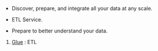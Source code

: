 * Discover, prepare, and integrate all your data at any scale.

* ETL Service.

* Prepare to better understand your data.
1. [Glue](https://aws.amazon.com/glue/) : ETL
